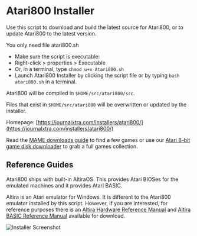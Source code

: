 # Atari800 Installer
Use this script to download and build the latest source for Atari800, or to update Atari800 to the latest version.

You only need file atari800.sh

- Make sure the script is executable:
- Right-click > properties > Executable
- Or, in a terminal, type `chmod u+x Atari800.sh`
- Launch Atari800 Installer by clicking the script file or by typing `bash atari800.sh` in a terminal.

Atari800 will be compiled in `$HOME/src/atari800/src`.

Files that exist in `$HOME/src/atari800` will be overwritten or updated by the installer.

Homepage: [https://journalxtra.com/installers/atari800/](https://journalxtra.com/installers/atari800/)

Read the [MAME downloads guide](https://journalxtra.com/gaming/download-complete-sets-of-mess-and-mame-roms/) to find a few games or use our [Atari 8-bit game disk downloader](https://journalxtra.com/gaming/classic-atari-games-downloader/) to grab a full games collection.

## Reference Guides

Atari800 ships with built-in AltiraOS. This provides Atari BIOSes for the emulated machines and it provides Atari BASIC.

Altira is an Atari emulator for Windows. It is different to the Atari800 emulator installed by this script. However, if you are interested, for reference purposes there is an [Altira Hardware Reference Manual](http://www.virtualdub.org/downloads/Altirra%20Hardware%20Reference%20Manual.pdf) and [Altira BASIC Reference Manual](http://www.virtualdub.org/downloads/Altirra%20BASIC%20Reference%20Manual.pdf) available for download.

![Installer Screenshot](https://github.com/VR51/Atari800-Installer/blob/master/Atari800%20Linux%20Installer%20Screenshot.png)
